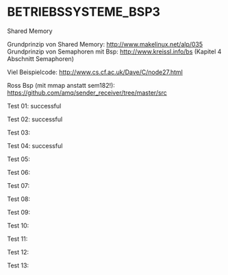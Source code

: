 # BETRIEBSSYSTEME_BSP3
Shared Memory

Grundprinzip von Shared Memory: http://www.makelinux.net/alp/035
Grundprinzip von Semaphoren mit Bsp: http://www.kreissl.info/bs (Kapitel 4 Abschnitt Semaphoren) 


Viel Beispielcode: http://www.cs.cf.ac.uk/Dave/C/node27.html


Ross Bsp (mit mmap anstatt sem182!): https://github.com/amq/sender_receiver/tree/master/src

Test 01: successful

Test 02: successful

Test 03:

Test 04: successful

Test 05:

Test 06:

Test 07:

Test 08:

Test 09:

Test 10:

Test 11:

Test 12:

Test 13:
